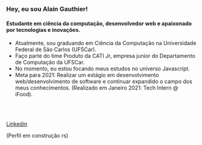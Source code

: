 ### Hey, eu sou Alain Gauthier!

#### Estudante em ciência da computação, desenvolvedor web e apaixonado por tecnologias e inovações. 

- Atualmente, sou graduando em Ciência da Computação na Universidade Federal de São Carlos (UFSCar).
- Faço parte do time Produto da CATI Jr, empresa junior do Departamento de Computação da UFSCar.
- No momento, eu estou focando meus estudos no universo Javascript.
- Meta para 2021: Realizar um estágio em desenvolvimento web/desenvolvimento de software e continuar expandido o campo dos meus conhecimentos. (Realizado em Janeiro 2021: Tech Intern @ iFood).


<br/><br/>

[Linkedin](https://www.linkedin.com/in/alaingauthier76)

(Perfil em construção rs)
